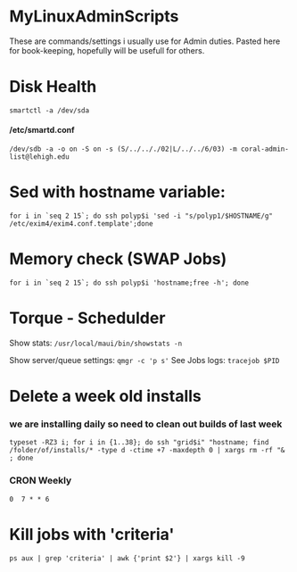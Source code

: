 # MyLinuxAdminScripts
These are commands/settings i usually use for Admin duties. Pasted here for book-keeping, hopefully will be usefull for others.



# Disk Health
`smartctl -a /dev/sda`
#### /etc/smartd.conf
`/dev/sdb -a -o on -S on -s (S/../.././02|L/../../6/03) -m coral-admin-list@lehigh.edu`


# Sed with hostname variable:
<p><code>for i in `seq 2 15`; do ssh polyp$i 'sed -i "s/polyp1/$HOSTNAME/g" /etc/exim4/exim4.conf.template';done</code></p>


# Memory check (SWAP Jobs)
<p><code>for i in `seq 2 15`; do ssh polyp$i 'hostname;free -h'; done</code></p>


# Torque - Schedulder
 Show stats:
 `/usr/local/maui/bin/showstats -n`
 
 Show server/queue settings:
 `qmgr -c 'p s'`
 See Jobs logs:
`tracejob $PID`
# Delete a week old installs
### we are installing daily so need to clean out builds of last week 

`typeset -RZ3 i; for i in {1..38}; do ssh "grid$i" "hostname; find /folder/of/installs/* -type d -ctime +7 -maxdepth 0 | xargs rm -rf "& ; done`
### CRON  Weekly
`0  7 * * 6 `

# Kill jobs with 'criteria'
`ps aux | grep 'criteria' | awk {'print $2'} | xargs kill -9`
